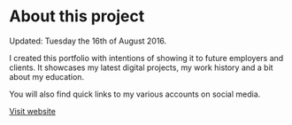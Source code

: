 About this project
=============
Updated: Tuesday the 16th of August 2016.

I created this portfolio with intentions of showing it to future employers and clients. It showcases my latest digital projects, my work history and a bit about my education.

You will also find quick links to my various accounts on social media.

[Visit website](http://ladybiosphere.github.io/portfolio/)
